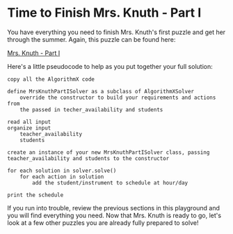 # Time to Finish Mrs. Knuth - Part I

You have everything you need to finish Mrs. Knuth's first puzzle and get her through the summer. Again, this puzzle can be found here:

[Mrs. Knuth - Part I](https://www.codingame.com/contribute/view/94231c8a12567007bde24553f6a9e3de55981)

Here's a little pseudocode to help as you put together your full solution:

```text
copy all the AlgorithmX code

define MrsKnuthPartISolver as a subclass of AlgorithmXSolver 
    override the constructor to build your requirements and actions from 
    the passed in techer_availability and students

read all input
organize input
    teacher_availability
    students

create an instance of your new MrsKnuthPartISolver class, passing teacher_availability and students to the constructor

for each solution in solver.solve()
    for each action in solution
        add the student/instrument to schedule at hour/day

print the schedule
```

If you run into trouble, review the previous sections in this playground and you will find everything you need. Now that Mrs. Knuth is ready to go, let's look at a few other puzzles you are already fully prepared to solve!
